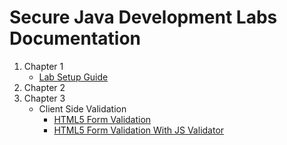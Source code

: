 # Secure Java Development Labs Documentation


 1. Chapter 1
    - [Lab Setup Guide](docs/ch1/lab_setup_guide.md)
 2. Chapter 2
 3. Chapter 3
    - Client Side Validation
      - [HTML5 Form Validation](ch3/html5_regex.html)
      - [HTML5 Form Validation With JS Validator](ch3/html5_regex_with_js_validator.html)

